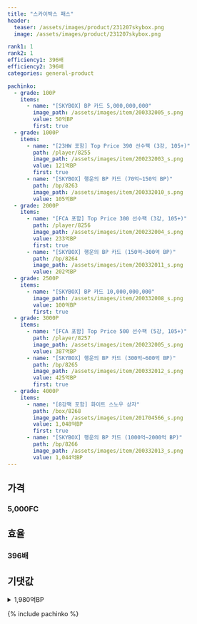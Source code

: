 ```yaml
---
title: "스카이박스 패스"
header:
  teaser: /assets/images/product/231207skybox.png
  image: /assets/images/product/231207skybox.png

rank1: 1
rank2: 1
efficiency1: 396배
efficiency2: 396배
categories: general-product

pachinko:
  - grade: 100P
    items:
      - name: "[SKYBOX] BP 카드 5,000,000,000"
        image_path: /assets/images/item/200332005_s.png
        value: 50억BP
        first: true
  - grade: 1000P
    items:
      - name: "[23HW 포함] Top Price 390 선수팩 (3강, 105+)"
        path: /player/8255
        image_path: /assets/images/item/200232003_s.png
        value: 121억BP
        first: true
      - name: "[SKYBOX] 행운의 BP 카드 (70억~150억 BP)"
        path: /bp/8263
        image_path: /assets/images/item/200332010_s.png
        value: 105억BP
  - grade: 2000P
    items:
      - name: "[FCA 포함] Top Price 300 선수팩 (3강, 105+)"
        path: /player/8256
        image_path: /assets/images/item/200232004_s.png
        value: 233억BP
        first: true
      - name: "[SKYBOX] 행운의 BP 카드 (150억~300억 BP)"
        path: /bp/8264
        image_path: /assets/images/item/200332011_s.png
        value: 202억BP
  - grade: 2500P
    items:
      - name: "[SKYBOX] BP 카드 10,000,000,000"
        image_path: /assets/images/item/200332008_s.png
        value: 100억BP
        first: true
  - grade: 3000P
    items:
      - name: "[FCA 포함] Top Price 500 선수팩 (5강, 105+)"
        path: /player/8257
        image_path: /assets/images/item/200232005_s.png
        value: 387억BP
      - name: "[SKYBOX] 행운의 BP 카드 (300억~600억 BP)"
        path: /bp/8265
        image_path: /assets/images/item/200332012_s.png
        value: 425억BP
        first: true
  - grade: 4000P
    items:
      - name: "[8강팩 포함] 화이트 스노우 상자"
        path: /box/8268
        image_path: /assets/images/item/201704566_s.png
        value: 1,048억BP
        first: true
      - name: "[SKYBOX] 행운의 BP 카드 (1000억~2000억 BP)"
        path: /bp/8266
        image_path: /assets/images/item/200332013_s.png
        value: 1,044억BP
---
```



## 가격
### 5,000FC
## 효율
### 396배
## 기댓값
<details>
<summary>1,980억BP</summary>
<div markdown="1">
- 선수팩 1,526억BP
  - 수수료 쿠폰 40% 적용 시 1,465억BP
  - 수수료 쿠폰 30% 적용 시 1,404억BP
  - 수수료 쿠폰 20% 적용 시 1,343억BP
- BP 카드 575억BP

</div>
</details>

{% include pachinko %}